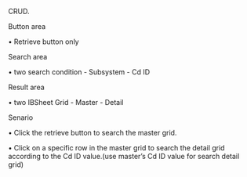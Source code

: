 CRUD.

Button area

• Retrieve button only

Search area

• two search condition - Subsystem - Cd ID

Result area

• two IBSheet Grid - Master - Detail

Senario

• Click the retrieve button to search the master grid.

• Click on a specific row in the master grid to search the detail grid according to the Cd ID value.(use master’s Cd ID value for search detail grid)
